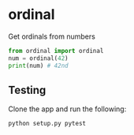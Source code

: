 # ordinal

Get ordinals from numbers

```py
from ordinal import ordinal
num = ordinal(42)
print(num) # 42nd
```

## Testing

Clone the app and run the following:

```console
python setup.py pytest
```
